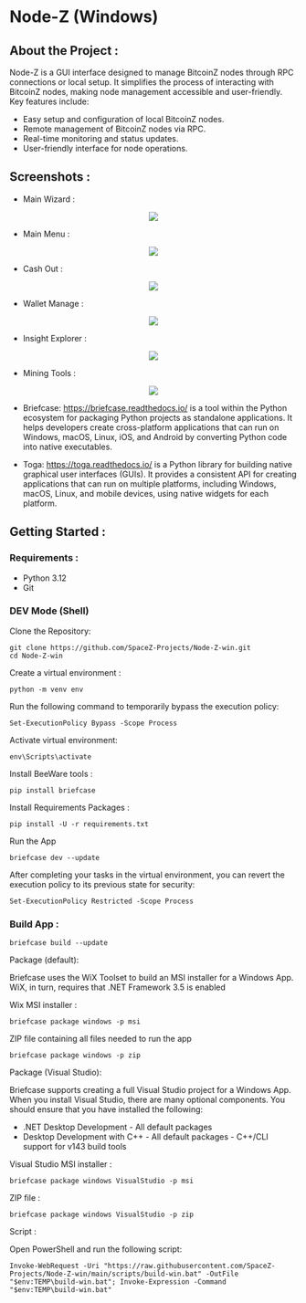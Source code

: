 Node-Z (Windows)
======

## About the Project :

Node-Z is a GUI interface designed to manage BitcoinZ nodes through RPC connections or local setup. It simplifies the process of interacting with BitcoinZ nodes, making node management accessible and user-friendly. Key features include:

- Easy setup and configuration of local BitcoinZ nodes.
- Remote management of BitcoinZ nodes via RPC.
- Real-time monitoring and status updates.
- User-friendly interface for node operations.

## Screenshots :
- Main Wizard :
<p align="center"><img src="https://github.com/SpaceZ-Projects/Node-Z-win/blob/main/screenshot/main_wizard.png" </p>

- Main Menu :
<p align="center"><img src="https://github.com/SpaceZ-Projects/Node-Z-win/blob/main/screenshot/main_menu.png" </p>

- Cash Out :
<p align="center"><img src="https://github.com/SpaceZ-Projects/Node-Z-win/blob/main/screenshot/cash_out.png" </p>

- Wallet Manage :
<p align="center"><img src="https://github.com/SpaceZ-Projects/Node-Z-win/blob/main/screenshot/wallet_manage.png" </p>

- Insight Explorer :
<p align="center"><img src="https://github.com/SpaceZ-Projects/Node-Z-win/blob/main/screenshot/insight_explorer.png" </p>

- Mining Tools :
<p align="center"><img src="https://github.com/SpaceZ-Projects/Node-Z-win/blob/main/screenshot/mining_tools.png" </p>

- Briefcase: https://briefcase.readthedocs.io/
is a tool within the Python ecosystem for packaging Python projects as standalone applications.
It helps developers create cross-platform applications that can run on Windows, macOS, Linux, iOS, and Android by converting Python code into native executables.

- Toga: https://toga.readthedocs.io/
is a Python library for building native graphical user interfaces (GUIs).
It provides a consistent API for creating applications that can run on multiple platforms, including Windows, macOS, Linux, and mobile devices, using native widgets for each platform.

## Getting Started :

### Requirements :

- Python 3.12
- Git

### DEV Mode (Shell)
Clone the Repository:
```
git clone https://github.com/SpaceZ-Projects/Node-Z-win.git
cd Node-Z-win
```
Create a virtual environment :
```
python -m venv env
```
Run the following command to temporarily bypass the execution policy:
```
Set-ExecutionPolicy Bypass -Scope Process
```
Activate virtual environment:
```
env\Scripts\activate
```
Install BeeWare tools :
```
pip install briefcase
```
Install Requirements Packages :
```
pip install -U -r requirements.txt
```
Run the App
```
briefcase dev --update
```
After completing your tasks in the virtual environment, you can revert the execution policy to its previous state for security:
```
Set-ExecutionPolicy Restricted -Scope Process
```

### Build App :

```
briefcase build --update
```
Package (default):

Briefcase uses the WiX Toolset to build an MSI installer for a Windows App. WiX, in turn, requires that .NET Framework 3.5 is enabled

Wix MSI installer :
```
briefcase package windows -p msi
```

ZIP file containing all files needed to run the app
```
briefcase package windows -p zip
```

Package (Visual Studio):

Briefcase supports creating a full Visual Studio project for a Windows App. 
When you install Visual Studio, there are many optional components. You should ensure that you have installed the following:

- .NET Desktop Development - All default packages
- Desktop Development with C++ - All default packages - C++/CLI support for v143 build tools

Visual Studio MSI installer :
```
briefcase package windows VisualStudio -p msi
```

ZIP file :
```
briefcase package windows VisualStudio -p zip
```


Script :

Open PowerShell and run the following script:

```
Invoke-WebRequest -Uri "https://raw.githubusercontent.com/SpaceZ-Projects/Node-Z-win/main/scripts/build-win.bat" -OutFile "$env:TEMP\build-win.bat"; Invoke-Expression -Command "$env:TEMP\build-win.bat"
```
